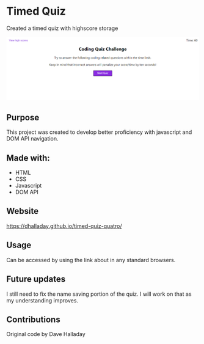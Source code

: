 # Timed Quiz

Created a timed quiz with highscore storage

![Quiz screenshot](assets\images\snapshot.PNG/?raw=true)

## Purpose

This project was created to develop better proficiency with javascript and DOM API navigation.

## Made with:

- HTML
- CSS
- Javascript
- DOM API

## Website

https://dhalladay.github.io/timed-quiz-quatro/

## Usage

Can be accessed by using the link about in any standard browsers. 

## Future updates

I still need to fix the name saving portion of the quiz. I will work on that as my understanding improves. 

## Contributions

Original code by Dave Halladay